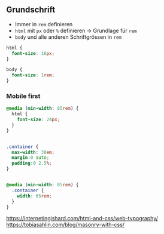 ##


## Grundschrift
* Immer in `rem` definieren
* `html` mit `px` oder `%` definieren → Grundlage für `rem`
* `body` und alle anderen Schriftgrössen in `rem`

```css
html {
  font-size: 16px;
}

body {
  font-size: 1rem;
}
```

### Mobile first

```css
@media (min-width: 85rem) {
  html {
    font-size: 24px;
  }
}
```




```css

.container {
  max-width: 38em;
  margin:0 auto;
  padding:0 2.5%;
}


@media (min-width: 85rem) {
  .container {
    width: 65rem;
  }
}

```



https://internetingishard.com/html-and-css/web-typography/
https://tobiasahlin.com/blog/masonry-with-css/